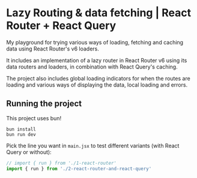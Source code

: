 # Lazy Routing & data fetching | React Router + React Query

My playground for trying various ways of loading, fetching and caching data using React Router's v6 loaders.

It includes an implementation of a lazy router in React Router v6 using its data routers and loaders, in combination with React Query's caching.

The project also includes global loading indicators for when the routes are loading and various ways of displaying the data, local loading and errors.

## Running the project

This project uses bun!

```
bun install
bun run dev
```

Pick the line you want in `main.jsx` to test different variants (with React Query or without):
```js
// import { run } from './1-react-router'
import { run } from './2-react-router-and-react-query'
```
